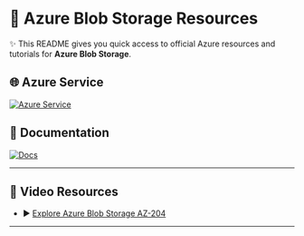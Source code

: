 # 🚀 Azure Blob Storage Resources

✨ This README gives you quick access to official Azure resources and tutorials for **Azure Blob Storage**.

## 🌐 Azure Service
[![Azure Service](https://img.shields.io/badge/Azure-Service-blue?logo=microsoft-azure)](https://azure.microsoft.com/en-us/products/storage/blobs/?msockid=367e7318f2246aa42dbf67d1f32c6b82)

## 📖 Documentation
[![Docs](https://img.shields.io/badge/Docs-Azure%20Blob%20Storage-success?logo=microsoft-azure)](https://learn.microsoft.com/en-us/azure/storage/blobs/)

---

## 🎥 Video Resources
- ▶️ [Explore Azure Blob Storage AZ-204](https://www.youtube.com/watch?v=Vi11tPMrlcw)  

---
